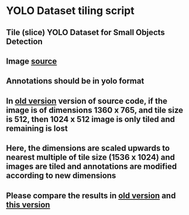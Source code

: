 # YOLO Dataset tiling script

## Tile (slice) YOLO Dataset for Small Objects Detection
## Image [source](https://github.com/VisDrone/VisDrone-Dataset)
## Annotations should be in yolo format
## In [old version](https://github.com/slanj/yolo-tiling) version of source code, if the image is of dimensions 1360 x 765, and tile size is 512, then 1024 x 512 image is only tiled and remaining is lost
## Here, the dimensions are scaled upwards to nearest multiple of tile size (1536 x 1024) and images are tiled and annotations are modified according to new dimensions
## Please compare the results in [old version](https://github.com/nagi1995/yolo-tiling/tree/main/old_version) and [this version](https://github.com/nagi1995/yolo-tiling/tree/main/this_version)

